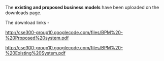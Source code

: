 The **existing and proposed business models** have been uploaded on the downloads page.

The download links -

http://cse300-group10.googlecode.com/files/BPM%20-%20Proposed%20system.pdf

http://cse300-group10.googlecode.com/files/BPM%20-%20Existing%20System.pdf